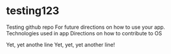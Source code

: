 # testing123
Testing github repo
For future directions on how to use your app.
Technologies used in app
Directions on how to contribute to OS

Yet, yet anothe line
Yet, yet, yet another line!
